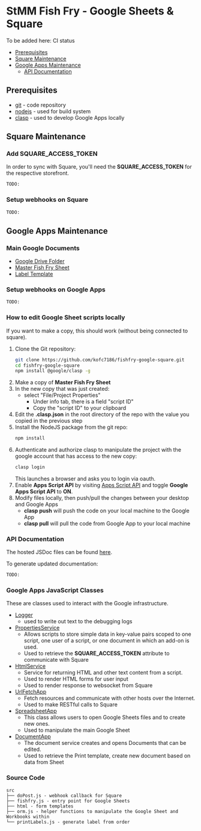 # StMM Fish Fry - Google Sheets & Square

To be added here: CI status

- [Prerequisites](#prerequisites)
- [Square Maintenance](#square-maintenance)
- [Google Apps Maintenance](#google-apps-maintenance)
    - [API Documentation](#api-documentation)

## Prerequisites
* [git](https://git-scm.com/) - code repository
* [nodejs](https://nodejs.org/en/) - used for build system
* [clasp](https://www.npmjs.com/package/@google/clasp) - used to develop Google Apps locally 

## Square Maintenance
### Add SQUARE_ACCESS_TOKEN

In order to sync with Square, you'll need the **SQUARE_ACCESS_TOKEN** for the respective storefront.

```bash
TODO:
```

### Setup webhooks on Square
```bash
TODO:
```

## Google Apps Maintenance

### Main Google Documents
- [Google Drive Folder](https://drive.google.com/drive/folders/19A6FMlMWftvgrWq8Eycxfsb-8LMs2GeC)
- [Master Fish Fry Sheet](https://docs.google.com/spreadsheets/d/1NbNqn87RH-T9CoScqKejJlSxOo_CW4VMUnDKzgcE8TU/edit)
- [Label Template](https://docs.google.com/document/d/1rLpp1hhFASftN5VvGx2VFz_fKE2WoNqEhF2cJxW5YhI/edit) 

### Setup webhooks on Google Apps
```bash
TODO:
```

### How to edit Google Sheet scripts locally

If you want to make a copy, this should work (without being connected to square).
1. Clone the Git repository:
    ```bash
    git clone https://github.com/kofc7186/fishfry-google-square.git
    cd fishfry-google-square
    npm install @google/clasp -g
    ```
1. Make a copy of **Master Fish Fry Sheet**
1. In the new copy that was just created:
    -   select "File/Project Properties"
        - Under info tab, there is a field "script ID"
        - Copy the "script ID" to your clipboard
1. Edit the **.clasp.json** in the root directory of the repo with the value you copied in the previous step
1. Install the NodeJS package from the git repo:
    ```bash
    npm install
    ```
1. Authenticate and authorize clasp to manipulate the project with the google account that has access to the new copy:
    ```bash
    clasp login
    ```
    This launches a browser and asks you to login via oauth.
1. Enable **Apps Script API** by visiting [Apps Script API](https://script.google.com/home/usersettings) and toggle **Google Apps Script API** to **ON**.  
1. Modify files locally, then push/pull the changes between your desktop and Google Apps
    - **clasp push** will push the code on your local machine to the Google App
    - **clasp pull** will pull the code from Google App to your local machine

### API Documentation
The hosted JSDoc files can be found [here](https://kofc7186.github.io/fishfry-google-square/fishfry-google-square/0.1.0/).

To generate updated documentation:
```bash
TODO:
```

### Google Apps JavaScript Classes

These are classes used to interact with the Google infrastructure.

- [Logger](https://developers.google.com/apps-script/reference/base/logger) 
    - used to write out text to the debugging logs 
- [PropertiesService](https://developers.google.com/apps-script/reference/properties/properties-service) 
    - Allows scripts to store simple data in key-value pairs scoped to one script, one user of a script, or one document in which an add-on is used.
    - Used to retrieve the **SQUARE_ACCESS_TOKEN** attribute to communicate with Square
- [HtmlService](https://developers.google.com/apps-script/reference/html/html-service) 
    - Service for returning HTML and other text content from a script.
    - Used to render HTML forms for user input
    - Used to render response to websocket from Square 
- [UrlFetchApp](https://developers.google.com/apps-script/reference/url-fetch/url-fetch-app) 
    - Fetch resources and communicate with other hosts over the Internet.
    - Used to make RESTful calls to Square
- [SpreadsheetApp](https://developers.google.com/apps-script/reference/spreadsheet/spreadsheet-app) 
    - This class allows users to open Google Sheets files and to create new ones.
    - Used to manipulate the main Google Sheet 
- [DocumentApp](https://developers.google.com/apps-script/reference/document/document-app) 
    - The document service creates and opens Documents that can be edited.
    - Used to retrieve the Print template, create new document based on data from Sheet

### Source Code

```
src
├── doPost.js - webhook callback for Square
├── fishfry.js - entry point for Google Sheets
├── html - form templates
├── orm.js - helper functions to manipulate the Google Sheet and Workbooks within
└── printLabels.js - generate label from order
```